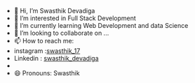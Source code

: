 - 👋 Hi, I’m Swasthik Devadiga
- 👀 I’m interested in Full Stack Development
- 🌱 I’m currently learning Web Development and data Science
- 💞️ I’m looking to collaborate on ...
- 📫 How to reach me:
-   instagram :[swasthik_17](https://www.instagram.com/swasthik_17?igsh=MWl3a2cxZHRsNmVrYg==)
-   Linkedin : [swasthik_devadiga](www.linkedin.com/in/swasthik-devadiga-92a348265)
- 
- 😄 Pronouns: Swasthik
  

<!---
swasthikdevadiga1/swasthikdevadiga1 is a ✨ special ✨ repository because its `README.md` (this file) appears on your GitHub profile.
You can click the Preview link to take a look at your changes.
--->
